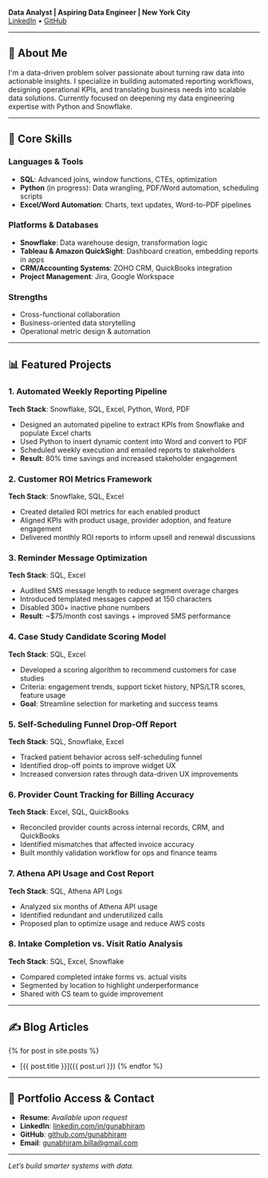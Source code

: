 **Data Analyst | Aspiring Data Engineer | New York City**  
[LinkedIn](https://www.linkedin.com/in/gunabhiram/) • [GitHub](https://github.com/gunabhiram)

---

## 👋 About Me

I'm a data-driven problem solver passionate about turning raw data into actionable insights. I specialize in building automated reporting workflows, designing operational KPIs, and translating business needs into scalable data solutions. Currently focused on deepening my data engineering expertise with Python and Snowflake.

---

## 🧠 Core Skills

### Languages & Tools
- **SQL**: Advanced joins, window functions, CTEs, optimization  
- **Python** (in progress): Data wrangling, PDF/Word automation, scheduling scripts  
- **Excel/Word Automation**: Charts, text updates, Word-to-PDF pipelines  

### Platforms & Databases
- **Snowflake**: Data warehouse design, transformation logic  
- **Tableau & Amazon QuickSight**: Dashboard creation, embedding reports in apps  
- **CRM/Accounting Systems**: ZOHO CRM, QuickBooks integration  
- **Project Management**: Jira, Google Workspace  

### Strengths
- Cross-functional collaboration  
- Business-oriented data storytelling  
- Operational metric design & automation

---

## 📊 Featured Projects

### 1. Automated Weekly Reporting Pipeline
**Tech Stack**: Snowflake, SQL, Excel, Python, Word, PDF  
- Designed an automated pipeline to extract KPIs from Snowflake and populate Excel charts  
- Used Python to insert dynamic content into Word and convert to PDF  
- Scheduled weekly execution and emailed reports to stakeholders  
- **Result**: 80% time savings and increased stakeholder engagement

### 2. Customer ROI Metrics Framework
**Tech Stack**: Snowflake, SQL, Excel  
- Created detailed ROI metrics for each enabled product  
- Aligned KPIs with product usage, provider adoption, and feature engagement  
- Delivered monthly ROI reports to inform upsell and renewal discussions

### 3. Reminder Message Optimization
**Tech Stack**: SQL, Excel  
- Audited SMS message length to reduce segment overage charges  
- Introduced templated messages capped at 150 characters  
- Disabled 300+ inactive phone numbers  
- **Result**: ~$75/month cost savings + improved SMS performance

### 4. Case Study Candidate Scoring Model
**Tech Stack**: SQL, Excel  
- Developed a scoring algorithm to recommend customers for case studies  
- Criteria: engagement trends, support ticket history, NPS/LTR scores, feature usage  
- **Goal**: Streamline selection for marketing and success teams

### 5. Self-Scheduling Funnel Drop-Off Report
**Tech Stack**: SQL, Snowflake, Excel  
- Tracked patient behavior across self-scheduling funnel  
- Identified drop-off points to improve widget UX  
- Increased conversion rates through data-driven UX improvements

### 6. Provider Count Tracking for Billing Accuracy
**Tech Stack**: Excel, SQL, QuickBooks  
- Reconciled provider counts across internal records, CRM, and QuickBooks  
- Identified mismatches that affected invoice accuracy  
- Built monthly validation workflow for ops and finance teams

### 7. Athena API Usage and Cost Report
**Tech Stack**: SQL, Athena API Logs  
- Analyzed six months of Athena API usage  
- Identified redundant and underutilized calls  
- Proposed plan to optimize usage and reduce AWS costs

### 8. Intake Completion vs. Visit Ratio Analysis
**Tech Stack**: SQL, Excel, Snowflake  
- Compared completed intake forms vs. actual visits  
- Segmented by location to highlight underperformance  
- Shared with CS team to guide improvement

---

## ✍️ Blog Articles

{% for post in site.posts %}
- [{{ post.title }}]({{ post.url }})
{% endfor %}

---

## 📁 Portfolio Access & Contact

- **Resume**: *Available upon request*  
- **LinkedIn**: [linkedin.com/in/gunabhiram](https://www.linkedin.com/in/gunabhiram/)  
- **GitHub**: [github.com/gunabhiram](https://github.com/gunabhiram)  
- **Email**: gunabhiram.billa@gmail.com

---

*Let’s build smarter systems with data.*
